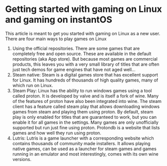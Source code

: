 # Getting started with gaming on Linux and gaming on instantOS

This article is meant to get you started with gaming on Linux as a new user.
There are four main ways to play games on Linux

1. Using the official repositories. There are some games that are completely
free and open source. These are available in the default repositories (aka App
store). But because most games are commercial products, this leaves you with a
very small library of titles that are often just tech demos for game engines
that have not aged well...
2. Steam native: Steam is a digital games store that has excellent support for
Linux. It has hundreds of thousands of high quality games, many of which run
on Linux.
3. Steam Play: Linux has the ability to run windows games using a tool called
proton. It is developed by valve and is itself a fork of wine. Many of the
features of proton have also been integrated into wine. The steam client has a
feature called steam play that allows downloading windows games from steam and
playing them using proton. By default, steam play is only enabled for titles
that are guaranteed to work, but you can enable it for all games in the
settings. Many games are only unofficially supported but run just fine using
proton. Protondb is a website that lists games and how well they run using
proton.
4. Lutris: Lutris is a game launcher with a corresponding website which
contains thousands of community made installers. It allows playing native
games, can be used as a launcher for steam games and games running in an
emulator and most interestingly, comes with its own wine versions.

